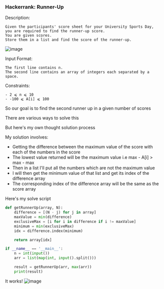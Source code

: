 <h3> Hackerrank: Runner-Up </h3>

Description: 

```
Given the participants' score sheet for your University Sports Day, you are required to find the runner-up score.
You are given scores.
Store them in a list and find the score of the runner-up. 
```

![image](https://github.com/h4ckyou/h4ckyou.github.io/assets/127159644/8b4cf2e4-70b5-4efa-890d-001417eac252)

Input Format:

```
The first line contains n.
The second line contains an array of integers each separated by a space.
```

Constraints:

```
- 2 ⩽ n ⩽ 10
- -100 ⩽ A[i] ⩽ 100
```

So our goal is to find the second runner up in a given number of scores

There are various ways to solve this

But here's my own thought solution process

My solution involves:
- Getting the difference between the maximum value of the score with each of the numbers in the score 
- The lowest value returned will be the maximum value i.e max - A[i] > max - max
- Then in a list I'll put all the numbers which are not the maximum value
- I will then get the minimum value of that list and get its index of the difference array
- The corresponding index of the difference array will be the same as the score array

Here's my solve script

```python
def getRunnerUp(array, N):
    difference = [(N - j) for j in array]
    maxValue = min(difference)
    exclusiveMax = [i for i in difference if i != maxValue]
    minimum = min(exclusiveMax)
    idx = difference.index(minimum)

    return array[idx]

if __name__ == '__main__':
    n = int(input())
    arr = list(map(int, input().split()))

    result = getRunnerUp(arr, max(arr))
    print(result)
```

It works!
![image](https://github.com/h4ckyou/h4ckyou.github.io/assets/127159644/6de7e24d-8638-46e7-9f12-1dabefa5e267)



